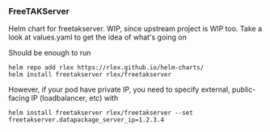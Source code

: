 ### FreeTAKServer

Helm chart for freetakserver. WIP, since upstream project is WIP too. Take a look at values.yaml to get the idea of what's going on

Should be enough to run 
```
helm repo add rlex https://rlex.github.io/helm-charts/
helm install freetakserver rlex/freetakserver
```

However, if your pod have private IP, you need to specify external, public-facing IP (loadbalancer, etc) with 

```
helm install freetakserver rlex/freetakserver --set freetakserver.datapackage_server_ip=1.2.3.4
```
